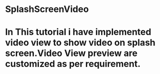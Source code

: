 # SplashScreenVideo

# In This tutorial i have implemented video view to show video on splash screen.Video View preview are customized as per requirement.